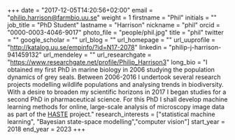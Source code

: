 +++
date = "2017-12-05T14:20:56+02:00"
email = "philip.harrison@farmbio.uu.se"
weight = 1
firstname = "Phil"
initials = ""
job_title = "PhD Student"
lastname = "Harrison"
nickname = "phil"
orcid = "0000-0003-4046-9017"
photo_file = "people/phil.jpg"
title = "phil"
twitter = ""
google_scholar = ""
url_blog = ""
url_homepage = ""
url_uuprofile = "http://katalog.uu.se/empinfo/?id=N17-2078"
linkedin = "philip-j-harrison-941459132"
url_mendeley = ""
url_researchgate = "https://www.researchgate.net/profile/Philip_Harrison3"
long_bio = "I obtained my first PhD in marine biology in 2006 studying the population dynamics of grey seals. Between 2006-2016 I undertook several research projects modelling wildlife populations and analysing trends in biodiversity. With a desire to broaden my scientific horizons in 2017 I began studies for a second PhD in pharmaceutical science. For this PhD I shall develop machine learning methods for online, large-scale analysis of microscopy image data as part of the [HASTE](http://haste.research.it.uu.se/) project."
research_interests = ["statistical machine learning", "Bayesian state-space modelling","computer vision"]
start_year = 2018
end_year = 2023
+++

